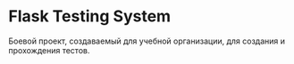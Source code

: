 # Flask Testing System


Боевой проект, создаваемый для учебной организации, для создания и прохождения тестов.
